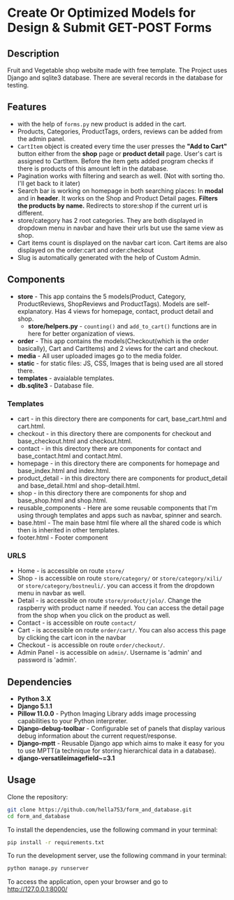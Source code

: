 # Create Or Optimized Models for Design & Submit GET-POST Forms


## Description 
Fruit and Vegetable shop website made with free template.
The Project uses Django and sqlite3 database. 
There are several records in the database for testing.

## **Features** ##
* with the help of `forms.py` new product is added in the cart.
* Products, Categories, ProductTags, orders, reviews can be added from the admin panel.
* `CartItem` object is created every time the user presses the **"Add to Cart"** button either from the **shop** page or **product detail** page. User's cart is assigned to CartItem. Before the item gets added program checks if there is products of this amount left in the database.
* Pagination works with filtering and search as well. (Not with sorting tho. I'll get back to it later)
* Search bar is working on homepage in both searching places: In **modal** and in **header**. It works on the Shop and Product Detail pages. **Filters the products by name.** Redirects to store:shop if the current url is different.
* store/category has 2 root categories. They are both displayed in dropdown menu in navbar and have their urls but use the same view as shop.
* Cart items count is displayed on the navbar cart icon. Cart items are also displayed on the order:cart and order:checkout
* Slug is automatically generated with the help of Custom Admin.


## **Components** ##
* **store** - This app contains the 5 models(Product, Category, ProductReviews, ShopReviews and ProductTags). Models are self-explanatory. Has 4 views for homepage, contact, product detail and shop.
  * **store/helpers.py** - `counting()` and `add_to_cart()` functions are in here for better organization of views.
* **order** - This app contains the models(Checkout(which is the order basically), Cart and CartItems) and 2 views for the cart and checkout.
* **media** - All user uploaded images go to the media folder.
* **static** - for static files: JS, CSS, Images that is being used are all stored there.
* **templates** - avaialable templates.
* **db.sqlite3** - Database file.


### Templates
  * cart - in this directory there are components for cart, base_cart.html and cart.html.
  * checkout - in this directory there are components for checkout and base_checkout.html and checkout.html.
  * contact - in this directory there are components for contact and base_contact.html and contact.html.
  * homepage - in this directory there are components for homepage and base_index.html and index.html.
  * product_detail - in this directory there are components for product_detail and base_detail.html and shop-detail.html.
  * shop - in this directory there are components for shop and base_shop.html and shop.html.
  * reusable_components - Here are some reusable components that I'm using through templates and apps such as navbar, spinner and search.
  * base.html - The main base html file where all the shared code is which then is inherited in other templates.
  * footer.html - Footer component

### URLS
  * Home - is accessible on route `store/`
  * Shop - is accessible on route `store/category/` or `store/category/xili/` or `store/category/bostneuli/`. you can access it from the dropdown menu in navbar as well.
  * Detail - is accessible on route `store/product/jolo/`. Change the raspberry with product name if needed. You can access the detail page from the shop when you click on the product as well. 
  * Contact - is accessible on route `contact/`
  * Cart - is accessible on route `order/cart/`. You can also access this page by clicking the cart icon in the navbar 
  * Checkout - is accessible on route `order/checkout/`.
  * Admin Panel - is accessible on `admin/`. Username is 'admin' and password is 'admin'.


## Dependencies
* **Python 3.X**
* **Django 5.1.1**
* **Pillow 11.0.0** - Python Imaging Library adds image processing capabilities to your Python interpreter.
* **Django-debug-toolbar** - Configurable set of panels that display various debug information about the current request/response.
* **Django-mptt** - Reusable Django app which aims to make it easy for you to use MPTT(a technique for storing hierarchical data in a database).
* **django-versatileimagefield~=3.1**


## Usage
Clone the repository:
```bash
git clone https://github.com/hella753/form_and_database.git
cd form_and_database
```
To install the dependencies, use the following command in your terminal:
```bash
pip install -r requirements.txt
```
To run the development server, use the following command in your terminal:
```bash
python manage.py runserver
```
To access the application, open your browser and go to http://127.0.0.1:8000/
